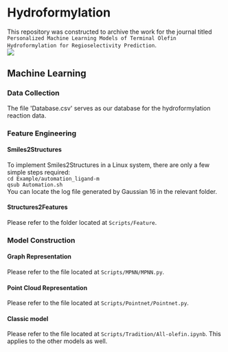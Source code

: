 # Hydroformylation
This repository was constructed to archive the work for the journal titled `Personalized Machine Learning Models of Terminal Olefin Hydroformylation for Regioselectivity Prediction`.  
![][figure]
## Machine Learning
### Data Collection 
The file 'Database.csv' serves as our database for the hydroformylation reaction data.
### Feature Engineering
#### Smiles2Structures
To implement Smiles2Structures in a Linux system, there are only a few simple steps required:  
`cd Example/automation_ligand-m`  
`qsub Automation.sh`  
You can locate the log file generated by Gaussian 16 in the relevant folder. 
#### Structures2Features
Please refer to the folder located at `Scripts/Feature`. 
### Model Construction
#### Graph Representation
Please refer to the file located at `Scripts/MPNN/MPNN.py`.
#### Point Cloud Representation
Please refer to the file located at `Scripts/Pointnet/Pointnet.py`.
#### Classic model
Please refer to the file located at `Scripts/Tradition/All-olefin.ipynb`. This applies to the other models as well.

[figure]:Figure.png
